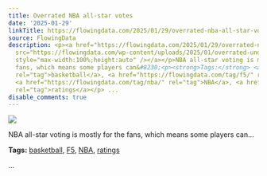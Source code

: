 ```yaml
---
title: Overrated NBA all-star votes
date: '2025-01-29'
linkTitle: https://flowingdata.com/2025/01/29/overrated-nba-all-star-votes/
source: FlowingData
description: <p><a href="https://flowingdata.com/2025/01/29/overrated-nba-all-star-votes/"><img
  src="https://flowingdata.com/wp-content/uploads/2025/01/overrated-underrated-f5-750x750.jpeg"
  style="max-width:100%;height:auto" /></a></p>NBA all-star voting is mostly for the
  fans, which means some players can&#8230;<p><strong>Tags:</strong> <a href="https://flowingdata.com/tag/basketball/"
  rel="tag">basketball</a>, <a href="https://flowingdata.com/tag/f5/" rel="tag">F5</a>,
  <a href="https://flowingdata.com/tag/nba/" rel="tag">NBA</a>, <a href="https://flowingdata.com/tag/ratings/"
  rel="tag">ratings</a></p> ...
disable_comments: true
---
```

<p><a href="https://flowingdata.com/2025/01/29/overrated-nba-all-star-votes/"><img src="https://flowingdata.com/wp-content/uploads/2025/01/overrated-underrated-f5-750x750.jpeg" style="max-width:100%;height:auto" /></a></p>NBA all-star voting is mostly for the fans, which means some players can&#8230;<p><strong>Tags:</strong> <a href="https://flowingdata.com/tag/basketball/" rel="tag">basketball</a>, <a href="https://flowingdata.com/tag/f5/" rel="tag">F5</a>, <a href="https://flowingdata.com/tag/nba/" rel="tag">NBA</a>, <a href="https://flowingdata.com/tag/ratings/" rel="tag">ratings</a></p> ...
